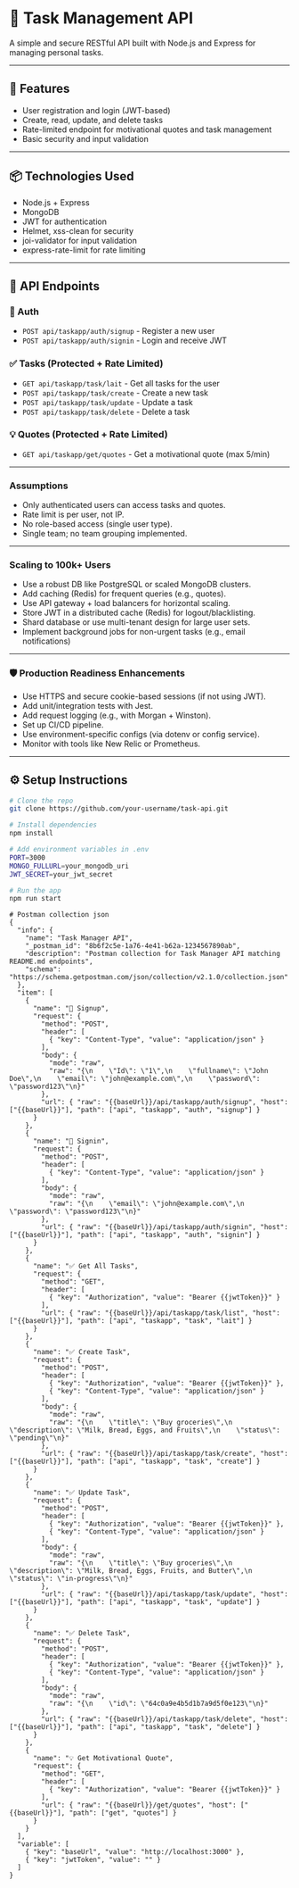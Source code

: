 # 📝 Task Management API

A simple and secure RESTful API built with Node.js and Express for managing personal tasks.

---

## 🚀 Features

- User registration and login (JWT-based)
- Create, read, update, and delete tasks
- Rate-limited endpoint for motivational quotes and task management 
- Basic security and input validation

---

## 📦 Technologies Used

- Node.js + Express
- MongoDB
- JWT for authentication
- Helmet, xss-clean for security
- joi-validator for input validation
- express-rate-limit for rate limiting

---

## 📁 API Endpoints

### 🔐 Auth
- `POST api/taskapp/auth/signup` - Register a new user
- `POST api/taskapp/auth/signin` - Login and receive JWT

### ✅ Tasks (Protected + Rate Limited)
- `GET api/taskapp/task/lait` - Get all tasks for the user
- `POST api/taskapp/task/create` - Create a new task
- `POST api/taskapp/task/update` - Update a task
- `POST api/taskapp/task/delete` - Delete a task

### 💡 Quotes (Protected + Rate Limited)
- `GET api/taskapp/get/quotes` - Get a motivational quote (max 5/min)

---
### Assumptions
- Only authenticated users can access tasks and quotes.
- Rate limit is per user, not IP.
- No role-based access (single user type).
- Single team; no team grouping implemented.

---

### Scaling to 100k+ Users
- Use a robust DB like PostgreSQL or scaled MongoDB clusters.
- Add caching (Redis) for frequent queries (e.g., quotes).
- Use API gateway + load balancers for horizontal scaling.
- Store JWT in a distributed cache (Redis) for logout/blacklisting.
- Shard database or use multi-tenant design for large user sets.
- Implement background jobs for non-urgent tasks (e.g., email notifications)

---

### 🛡️ Production Readiness Enhancements
- Use HTTPS and secure cookie-based sessions (if not using JWT).
- Add unit/integration tests with Jest.
- Add request logging (e.g., with Morgan + Winston).
- Set up CI/CD pipeline.
- Use environment-specific configs (via dotenv or config service).
- Monitor with tools like New Relic or Prometheus.

---

## ⚙️ Setup Instructions

```bash
# Clone the repo
git clone https://github.com/your-username/task-api.git

# Install dependencies
npm install

# Add environment variables in .env
PORT=3000
MONGO_FULLURL=your_mongodb_uri
JWT_SECRET=your_jwt_secret

# Run the app
npm run start

```
```
# Postman collection json
{
  "info": {
    "name": "Task Manager API",
    "_postman_id": "8b6f2c5e-1a76-4e41-b62a-1234567890ab",
    "description": "Postman collection for Task Manager API matching README.md endpoints",
    "schema": "https://schema.getpostman.com/json/collection/v2.1.0/collection.json"
  },
  "item": [
    {
      "name": "🔐 Signup",
      "request": {
        "method": "POST",
        "header": [
          { "key": "Content-Type", "value": "application/json" }
        ],
        "body": {
          "mode": "raw",
          "raw": "{\n    \"Id\": \"1\",\n    \"fullname\": \"John Doe\",\n    \"email\": \"john@example.com\",\n    \"password\": \"password123\"\n}"
        },
        "url": { "raw": "{{baseUrl}}/api/taskapp/auth/signup", "host": ["{{baseUrl}}"], "path": ["api", "taskapp", "auth", "signup"] }
      }
    },
    {
      "name": "🔐 Signin",
      "request": {
        "method": "POST",
        "header": [
          { "key": "Content-Type", "value": "application/json" }
        ],
        "body": {
          "mode": "raw",
          "raw": "{\n    \"email\": \"john@example.com\",\n    \"password\": \"password123\"\n}"
        },
        "url": { "raw": "{{baseUrl}}/api/taskapp/auth/signin", "host": ["{{baseUrl}}"], "path": ["api", "taskapp", "auth", "signin"] }
      }
    },
    {
      "name": "✅ Get All Tasks",
      "request": {
        "method": "GET",
        "header": [
          { "key": "Authorization", "value": "Bearer {{jwtToken}}" }
        ],
        "url": { "raw": "{{baseUrl}}/api/taskapp/task/list", "host": ["{{baseUrl}}"], "path": ["api", "taskapp", "task", "lait"] }
      }
    },
    {
      "name": "✅ Create Task",
      "request": {
        "method": "POST",
        "header": [
          { "key": "Authorization", "value": "Bearer {{jwtToken}}" },
          { "key": "Content-Type", "value": "application/json" }
        ],
        "body": {
          "mode": "raw",
          "raw": "{\n    \"title\": \"Buy groceries\",\n    \"description\": \"Milk, Bread, Eggs, and Fruits\",\n    \"status\": \"pending\"\n}"
        },
        "url": { "raw": "{{baseUrl}}/api/taskapp/task/create", "host": ["{{baseUrl}}"], "path": ["api", "taskapp", "task", "create"] }
      }
    },
    {
      "name": "✅ Update Task",
      "request": {
        "method": "POST",
        "header": [
          { "key": "Authorization", "value": "Bearer {{jwtToken}}" },
          { "key": "Content-Type", "value": "application/json" }
        ],
        "body": {
          "mode": "raw",
          "raw": "{\n    \"title\": \"Buy groceries\",\n    \"description\": \"Milk, Bread, Eggs, Fruits, and Butter\",\n    \"status\": \"in-progress\"\n}"
        },
        "url": { "raw": "{{baseUrl}}/api/taskapp/task/update", "host": ["{{baseUrl}}"], "path": ["api", "taskapp", "task", "update"] }
      }
    },
    {
      "name": "✅ Delete Task",
      "request": {
        "method": "POST",
        "header": [
          { "key": "Authorization", "value": "Bearer {{jwtToken}}" },
          { "key": "Content-Type", "value": "application/json" }
        ],
        "body": {
          "mode": "raw",
          "raw": "{\n    \"id\": \"64c0a9e4b5d1b7a9d5f0e123\"\n}"
        },
        "url": { "raw": "{{baseUrl}}/api/taskapp/task/delete", "host": ["{{baseUrl}}"], "path": ["api", "taskapp", "task", "delete"] }
      }
    },
    {
      "name": "💡 Get Motivational Quote",
      "request": {
        "method": "GET",
        "header": [
          { "key": "Authorization", "value": "Bearer {{jwtToken}}" }
        ],
        "url": { "raw": "{{baseUrl}}/get/quotes", "host": ["{{baseUrl}}"], "path": ["get", "quotes"] }
      }
    }
  ],
  "variable": [
    { "key": "baseUrl", "value": "http://localhost:3000" },
    { "key": "jwtToken", "value": "" }
  ]
}

```
